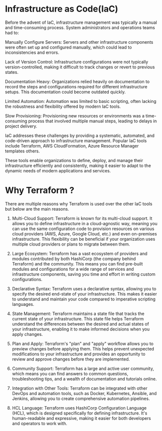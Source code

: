 # Infrastructure as Code(IaC)

Before the advent of IaC, infrastructure management was typically a manual and time-consuming process. System administrators and operations teams had to:

Manually Configure Servers: Servers and other infrastructure components were often set up and configured manually, which could lead to inconsistencies and errors.

Lack of Version Control: Infrastructure configurations were not typically version-controlled, making it difficult to track changes or revert to previous states.

Documentation Heavy: Organizations relied heavily on documentation to record the steps and configurations required for different infrastructure setups. This documentation could become outdated quickly.

Limited Automation: Automation was limited to basic scripting, often lacking the robustness and flexibility offered by modern IaC tools.

Slow Provisioning: Provisioning new resources or environments was a time-consuming process that involved multiple manual steps, leading to delays in project delivery.

IaC addresses these challenges by providing a systematic, automated, and code-driven approach to infrastructure management. Popular IaC tools include Terraform, AWS CloudFormation, Azure Resource Manager templates others.

These tools enable organizations to define, deploy, and manage their infrastructure efficiently and consistently, making it easier to adapt to the dynamic needs of modern applications and services.


# Why Terraform ?

There are multiple reasons why Terraform is used over the other IaC tools but below are the main reasons.

1. Multi-Cloud Support: Terraform is known for its multi-cloud support. It allows you to define infrastructure in a     cloud-agnostic way, meaning you can use the same configuration code to provision resources on various cloud providers (AWS, Azure, Google Cloud, etc.) and even on-premises infrastructure. This flexibility can be beneficial if your organization uses multiple cloud providers or plans to migrate between them.

2. Large Ecosystem: Terraform has a vast ecosystem of providers and modules contributed by both HashiCorp (the company behind Terraform) and the community. This means you can find pre-built modules and configurations for a wide range of services and infrastructure components, saving you time and effort in writing custom configurations.

3. Declarative Syntax: Terraform uses a declarative syntax, allowing you to specify the desired end-state of your infrastructure. This makes it easier to understand and maintain your code compared to imperative scripting languages.

4. State Management: Terraform maintains a state file that tracks the current state of your infrastructure. This state file helps Terraform understand the differences between the desired and actual states of your infrastructure, enabling it to make informed decisions when you apply changes.

5. Plan and Apply: Terraform's "plan" and "apply" workflow allows you to preview changes before applying them. This helps prevent unexpected modifications to your infrastructure and provides an opportunity to review and approve changes before they are implemented.

6. Community Support: Terraform has a large and active user community, which means you can find answers to common questions, troubleshooting tips, and a wealth of documentation and tutorials online.

7. Integration with Other Tools: Terraform can be integrated with other DevOps and automation tools, such as Docker, Kubernetes, Ansible, and Jenkins, allowing you to create comprehensive automation pipelines.

8. HCL Language: Terraform uses HashiCorp Configuration Language (HCL), which is designed specifically for defining infrastructure. It's human-readable and expressive, making it easier for both developers and operators to work with.